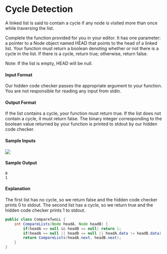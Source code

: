 # Cycle Detection
A linked list is said to contain a cycle if any node is visited more than once while traversing the list.

Complete the function provided for you in your editor. It has one parameter: a pointer to a Node object named HEAD that points to the head of a linked list. Your function must return a boolean denoting whether or not there is a cycle in the list. If there is a cycle, return true; otherwise, return false.

Note: If the list is empty, HEAD will be null.

#### Input Format

Our hidden code checker passes the appropriate argument to your function. You are not responsible for reading any input from stdin.

#### Output Format

If the list contains a cycle, your function must return true. If the list does not contain a cycle, it must return false. The binary integer corresponding to the boolean value returned by your function is printed to stdout by our hidden code checker.

#### Sample Inputs
![](https://s3.amazonaws.com/hr-challenge-images/1163/1463778594-900a0ae522-inputs.png)
#### Sample Output
```
0
1
```
#### Explanation    

The first list has no cycle, so we return false and the hidden code checker prints 0 to stdout.
The second list has a cycle, so we return true and the hidden code checker prints 1 to stdout.

```java
public class CompareTwoLL {
    int CompareLists(Node headA, Node headB) {
        if(headA == null && headB == null) return 1;
        if(headA == null || headB == null || headA.data != headB.data) return 0;
        return CompareLists(headA.next, headB.next);
    }
}

```